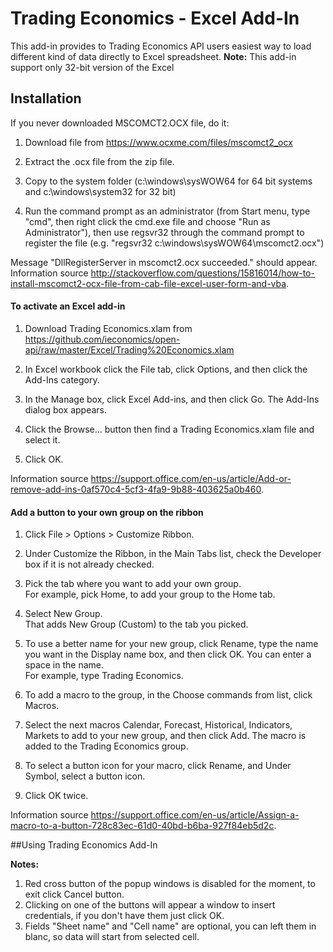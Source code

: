 # Trading Economics - Excel Add-In
This add-in provides to Trading Economics API users easiest way to load different kind of data directly to Excel spreadsheet.
**Note:** This add-in support only  32-bit version of the Excel  

## Installation
If you never downloaded MSCOMCT2.OCX file, do it: 

1. Download file from  https://www.ocxme.com/files/mscomct2_ocx

2. Extract the .ocx file from the zip file.

3. Copy to the system folder (c:\windows\sysWOW64 for 64 bit systems and c:\windows\system32 for 32 bit)

4. Run the command prompt as an administrator (from Start menu, type "cmd", then right click the cmd.exe file and choose "Run as Administrator"),
then use regsvr32 through the command prompt to register the file (e.g. "regsvr32 c:\windows\sysWOW64\mscomct2.ocx") 

Message "DllRegisterServer in mscomct2.ocx succeeded." should appear.  
Information source http://stackoverflow.com/questions/15816014/how-to-install-mscomct2-ocx-file-from-cab-file-excel-user-form-and-vba.

#### To activate an Excel add-in    

1. Download Trading Economics.xlam from https://github.com/ieconomics/open-api/raw/master/Excel/Trading%20Economics.xlam

2. In Excel workbook click the File tab, click Options, and then click the Add-Ins category.

3. In the Manage box, click Excel Add-ins, and then click Go. The Add-Ins dialog box appears.

4. Click the Browse... button then find a Trading Economics.xlam file  and select it.              

5. Click OK.  

Information source https://support.office.com/en-us/article/Add-or-remove-add-ins-0af570c4-5cf3-4fa9-9b88-403625a0b460.

#### Add a button to your own group on the ribbon

1. Click File > Options > Customize Ribbon.

2. Under Customize the Ribbon, in the Main Tabs list, check the Developer box if it is not already checked.

3. Pick the tab where you want to add your own group.  
For example, pick Home, to add your group to the Home tab.

4. Select New Group.  
That adds New Group (Custom) to the tab you picked.

5. To use a better name for your new group, click Rename, type the name you want in the Display name box, and then click OK. You can enter a space in the name.  
For example, type Trading Economics.

6. To add a macro to the group, in the Choose commands from list, click Macros.

7. Select the next macros Calendar, Forecast, Historical, Indicators, Markets to add to your new group, and then click Add. The macro is added to the Trading Economics group.

8. To select a button icon for your macro, click Rename, and Under Symbol, select a button icon.

9. Click OK twice.

Information source https://support.office.com/en-us/article/Assign-a-macro-to-a-button-728c83ec-61d0-40bd-b6ba-927f84eb5d2c. 

##Using Trading Economics Add-In

**Notes:**

1. Red cross button of the popup windows is disabled for the moment, to exit click Cancel button.
2. Clicking on one of the buttons will appear a window to insert credentials, if you don't have them just click OK.
3. Fields "Sheet name" and "Cell name" are optional, you can left them in blanc, so data will start from selected cell.

